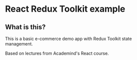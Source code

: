 # React Redux Toolkit example

## What is this?

This is a basic e-commerce demo app with Redux Toolkit state management.

Based on lectures from Academind's React course.
